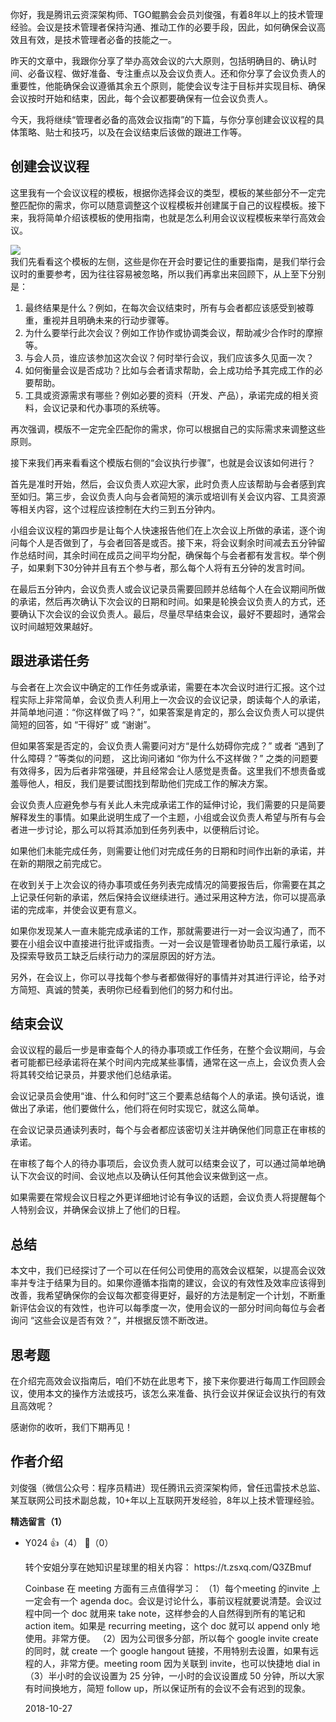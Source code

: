 你好，我是腾讯云资深架构师、TGO鲲鹏会会员刘俊强，有着8年以上的技术管理经验。会议是技术管理者保持沟通、推动工作的必要手段，因此，如何确保会议高效且有效，是技术管理者必备的技能之一。

昨天的文章中，我跟你分享了举办高效会议的六大原则，包括明确目的、确认时间、必备议程、做好准备、专注重点以及会议负责人。还和你分享了会议负责人的重要性，他能确保会议遵循其余五个原则，能使会议专注于目标并实现目标、确保会议按时开始和结束，因此，每个会议都要确保有一位会议负责人。

今天，我将继续“管理者必备的高效会议指南”的下篇，与你分享创建会议议程的具体策略、贴士和技巧，以及在会议结束后该做的跟进工作等。

## 创建会议议程

这里我有一个会议议程的模板，根据你选择会议的类型，模板的某些部分不一定完整匹配你的需求，你可以随意调整这个议程模板并创建属于自己的议程模板。接下来，我将简单介绍该模板的使用指南，也就是怎么利用会议议程模板来举行高效会议。

![](https://static001.geekbang.org/resource/image/5d/0d/5d1614673e566d39d6141c4a4be6ac0d.png?wh=673%2A987)  
我们先看看这个模板的左侧，这些是你在开会时要记住的重要指南，是我们举行会议时的重要参考，因为往往容易被忽略，所以我们再拿出来回顾下，从上至下分别是：

1. 最终结果是什么？例如，在每次会议结束时，所有与会者都应该感受到被尊重，重视并且明确未来的行动步骤等。
2. 为什么要举行此次会议？例如工作协作或协调类会议，帮助减少合作时的摩擦等。
3. 与会人员，谁应该参加这次会议？何时举行会议，我们应该多久见面一次？
4. 如何衡量会议是否成功？比如与会者请求帮助，会上成功给予其完成工作的必要帮助。
5. 工具或资源需求有哪些？例如必要的资料（开发、产品），承诺完成的相关资料，会议记录和代办事项的系统等。

再次强调，模版不一定完全匹配你的需求，你可以根据自己的实际需求来调整这些原则。

接下来我们再来看看这个模版右侧的“会议执行步骤”，也就是会议该如何进行？

首先是准时开始，然后，会议负责人欢迎大家，此时负责人应该帮助与会者感到宾至如归。第三步，会议负责人向与会者简短的演示或培训有关会议内容、工具资源等相关内容，这个过程应该控制在大约三到五分钟内。

小组会议议程的第四步是让每个人快速报告他们在上次会议上所做的承诺，逐个询问每个人是否做到了，与会者回答是或否。接下来，将会议剩余时间减去五分钟留作总结时间，其余时间在成员之间平均分配，确保每个与会者都有发言权。举个例子，如果剩下30分钟并且有五个参与者，那么每个人将有五分钟的发言时间。

在最后五分钟内，会议负责人或会议记录员需要回顾并总结每个人在会议期间所做的承诺，然后再次确认下次会议的日期和时间。如果是轮换会议负责人的方式，还要确认下次会议的会议负责人。最后，尽量尽早结束会议，最好不要超时，通常会议时间越短效果越好。

## 跟进承诺任务

与会者在上次会议中确定的工作任务或承诺，需要在本次会议时进行汇报。这个过程实际上非常简单，会议负责人利用上一次会议的会议记录，朗读每个人的承诺，并简单地问道：“你这样做了吗？”，如果答案是肯定的，那么会议负责人可以提供简短的回答，如 “干得好” 或 “谢谢”。

但如果答案是否定的，会议负责人需要问对方“是什么妨碍你完成？” 或者 “遇到了什么障碍？”等类似的问题， 这比询问诸如 “你为什么不这样做？” 之类的问题要有效得多，因为后者非常强硬，并且经常会让人感觉是责备。这里我们不想责备或羞辱他人，相反，我们是要试图找到帮助他们完成工作的解决方案。

会议负责人应避免参与有关此人未完成承诺工作的延伸讨论，我们需要的只是简要解释发生的事情。如果此说明生成了一个主题，小组或会议负责人希望与所有与会者进一步讨论，那么可以将其添加到任务列表中，以便稍后讨论。

如果他们未能完成任务，则需要让他们对完成任务的日期和时间作出新的承诺，并在新的期限之前完成它。

在收到关于上次会议的待办事项或任务列表完成情况的简要报告后，你需要在其之上记录任何新的承诺，然后保持会议继续进行。通过采用这种方法，你可以提高承诺的完成率，并使会议更有意义。

如果你发现某人一直未能完成承诺的工作，那就需要进行一对一会议沟通了，而不要在小组会议中直接进行批评或指责。一对一会议是管理者协助员工履行承诺，以及探索导致员工缺乏后续行动力的深层原因的好方法。

另外，在会议上，你可以寻找每个参与者都做得好的事情并对其进行评论，给予对方简短、真诚的赞美，表明你已经看到他们的努力和付出。

## 结束会议

会议议程的最后一步是审查每个人的待办事项或工作任务，在整个会议期间，与会者可能都已经承诺将在某个时间内完成某些事情，通常在这一点上，会议负责人会将其转交给记录员，并要求他们总结承诺。

会议记录员会使用“谁、什么和何时”这三个要素总结每个人的承诺。换句话说，谁做出了承诺，他们要做什么，他们将在何时实现它，就这么简单。

在会议记录员通读列表时，每个与会者都应该密切关注并确保他们同意正在审核的承诺。

在审核了每个人的待办事项后，会议负责人就可以结束会议了，可以通过简单地确认下次会议的时间、会议地点以及确认任何其他会议来做到这一点。

如果需要在常规会议日程之外更详细地讨论有争议的话题，会议负责人将提醒每个人特别会议，并确保会议排上了他们的日程。

## 总结

本文中，我们已经探讨了一个可以在任何公司使用的高效会议框架，以提高会议效率并专注于结果为目的。如果你遵循本指南的建议，会议的有效性及效率应该得到改善，我希望确保你的会议每次都变得更好，最好的方法是制定一个计划，不断重新评估会议的有效性，也许可以每季度一次，使用会议的一部分时间向每位与会者询问 “这些会议是否有效？”，并根据反馈不断改进。

## 思考题

在介绍完高效会议指南后，咱们不妨在此思考下，接下来你要进行每周工作回顾会议，使用本文的操作方法或技巧，该怎么来准备、执行会议并保证会议执行的有效且高效呢？

感谢你的收听，我们下期再见！

## 作者介绍

刘俊强（微信公众号：程序员精进）现任腾讯云资深架构师，曾任迅雷技术总监、某互联网公司技术副总裁，10+年以上互联网开发经验，8年以上技术管理经验。
<div><strong>精选留言（1）</strong></div><ul>
<li><span>Y024</span> 👍（4） 💬（0）<p>转个安姐分享在她知识星球里的相关内容：
https:&#47;&#47;t.zsxq.com&#47;Q3ZBmuf

Coinbase 在 meeting 方面有三点值得学习：
（1）每个meeting 的invite 上一定会有一个 agenda doc。会议是讨论什么，事前议程就要说清楚。会议过程中同一个 doc 就用来 take note，这样参会的人自然得到所有的笔记和 action item。如果是 recurring meeting，这个 doc 就可以 append only 地使用。非常方便。
（2）因为公司很多分部，所以每个 google invite create 的同时，就 create 一个 google hangout 链接，不用特别去设置，如果有远程的人，非常方便。meeting room 因为关联到 invite，也可以快捷地 dial in
（3）半小时的会议设置为 25 分钟，一小时的会议设置成 50 分钟，所以大家有时间换地方，简短 follow up，所以保证所有的会议不会有迟到的现象。</p>2018-10-27</li><br/>
</ul>